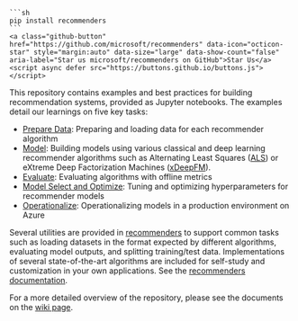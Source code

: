 ````{margin}
```sh
pip install recommenders
```
<a class="github-button" href="https://github.com/microsoft/recommenders" data-icon="octicon-star" style="margin:auto" data-size="large" data-show-count="false" aria-label="Star us microsoft/recommenders on GitHub">Star Us</a><script async defer src="https://buttons.github.io/buttons.js"></script>
````
This repository contains examples and best practices for building recommendation systems, provided as Jupyter notebooks. The examples detail our learnings on five key tasks:

- [Prepare Data](examples/01_prepare_data): Preparing and loading data for each recommender algorithm
- [Model](examples/00_quick_start): Building models using various classical and deep learning recommender algorithms such as Alternating Least Squares ([ALS](https://spark.apache.org/docs/latest/api/python/_modules/pyspark/ml/recommendation.html#ALS)) or eXtreme Deep Factorization Machines ([xDeepFM](https://arxiv.org/abs/1803.05170)).
- [Evaluate](examples/03_evaluate): Evaluating algorithms with offline metrics
- [Model Select and Optimize](examples/04_model_select_and_optimize): Tuning and optimizing hyperparameters for recommender models
- [Operationalize](examples/05_operationalize): Operationalizing models in a production environment on Azure

Several utilities are provided in [recommenders](recommenders) to support common tasks such as loading datasets in the format expected by different algorithms, evaluating model outputs, and splitting training/test data. Implementations of several state-of-the-art algorithms are included for self-study and customization in your own applications. See the [recommenders documentation](https://readthedocs.org/projects/microsoft-recommenders/).

For a more detailed overview of the repository, please see the documents on the [wiki page](https://github.com/microsoft/recommenders/wiki/Documents-and-Presentations).
